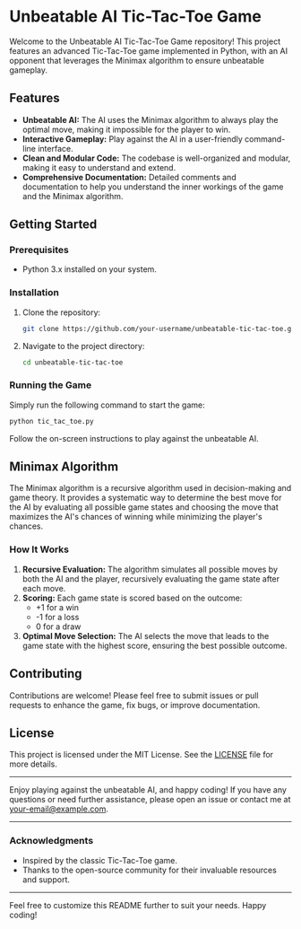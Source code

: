 # Unbeatable AI Tic-Tac-Toe Game

Welcome to the Unbeatable AI Tic-Tac-Toe Game repository! This project features an advanced Tic-Tac-Toe game implemented in Python, with an AI opponent that leverages the Minimax algorithm to ensure unbeatable gameplay.

## Features

- **Unbeatable AI:** The AI uses the Minimax algorithm to always play the optimal move, making it impossible for the player to win.
- **Interactive Gameplay:** Play against the AI in a user-friendly command-line interface.
- **Clean and Modular Code:** The codebase is well-organized and modular, making it easy to understand and extend.
- **Comprehensive Documentation:** Detailed comments and documentation to help you understand the inner workings of the game and the Minimax algorithm.

## Getting Started

### Prerequisites

- Python 3.x installed on your system.

### Installation

1. Clone the repository:
   ```bash
   git clone https://github.com/your-username/unbeatable-tic-tac-toe.git
   ```
2. Navigate to the project directory:
   ```bash
   cd unbeatable-tic-tac-toe
   ```

### Running the Game

Simply run the following command to start the game:
```bash
python tic_tac_toe.py
```

Follow the on-screen instructions to play against the unbeatable AI.

## Minimax Algorithm

The Minimax algorithm is a recursive algorithm used in decision-making and game theory. It provides a systematic way to determine the best move for the AI by evaluating all possible game states and choosing the move that maximizes the AI's chances of winning while minimizing the player's chances.

### How It Works

1. **Recursive Evaluation:** The algorithm simulates all possible moves by both the AI and the player, recursively evaluating the game state after each move.
2. **Scoring:** Each game state is scored based on the outcome:
   - +1 for a win
   - -1 for a loss
   - 0 for a draw
3. **Optimal Move Selection:** The AI selects the move that leads to the game state with the highest score, ensuring the best possible outcome.

## Contributing

Contributions are welcome! Please feel free to submit issues or pull requests to enhance the game, fix bugs, or improve documentation.

## License

This project is licensed under the MIT License. See the [LICENSE](LICENSE) file for more details.

---

Enjoy playing against the unbeatable AI, and happy coding! If you have any questions or need further assistance, please open an issue or contact me at your-email@example.com.

---

### Acknowledgments

- Inspired by the classic Tic-Tac-Toe game.
- Thanks to the open-source community for their invaluable resources and support.

---

Feel free to customize this README further to suit your needs. Happy coding!
